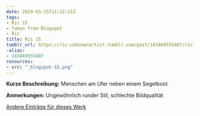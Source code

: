 ```yaml
---
date: 2019-03-15T11:22:11Z
tags:
- Ric 15
- Taken from Blogspot
- Ric
title: Ric 15
tumblr_url: https://ric-unknownartist.tumblr.com/post/183469555407/ric15
-alias:
- 183469555407
resources:
- src: "_blogspot-15.png"
---
```


**Kurze Beschreibung:** Menschen am Ufer neben einem Segelboot

**Anmerkungen:** Ungewöhnlich runder Stil, schlechte Bildqualität

[Andere Einträge für dieses Werk](/tags/Ric-15)
